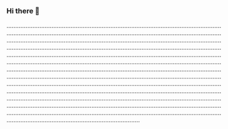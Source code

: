 ### Hi there 👋

.........................................................................................................................................................................................................................................................................................................................................................................................................................................................................................................................................................................................................................................................................................................................................................................................................................................................................................................................................................................................................................................................................................................................................................................................................................................................................................................................................................................................................................................................................................................................................................................................................................................................................................................................................................